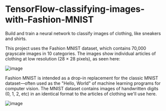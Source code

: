 # TensorFlow-classifying-images-with-Fashion-MNIST
 Build and train a neural network to classify images of clothing, like sneakers and shirts.
 
 
 This project uses the Fashion MNIST dataset, which contains 70,000 grayscale images in 10 categories. The images show individual articles of clothing at low resolution (28  ×  28 pixels), as seen here:
 
 ![image](https://user-images.githubusercontent.com/29576337/218687325-7f44e89e-aee4-467c-9be0-82aac4e6a36a.png)
 
 Fashion MNIST is intended as a drop-in replacement for the classic MNIST dataset—often used as the "Hello, World" of machine learning programs for computer vision. The MNIST dataset contains images of handwritten digits (0, 1, 2, etc) in an identical format to the articles of clothing we'll use here.
 
 ![image](https://user-images.githubusercontent.com/29576337/218687655-d1838d72-5570-44ee-9e8b-071b85fad0fb.png)


